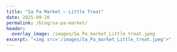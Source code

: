 ```yaml
---
title: "Sa Pa Market – Little Treat"
date: 2025-09-20
permalink: /blog/sa-pa-market/
header:
  overlay_image: /images/Sa_Pa_market_Little_treat.jpeg
excerpt: "<img src='/images/Sa_Pa_market_Little_treat.jpeg'>"
---
```

